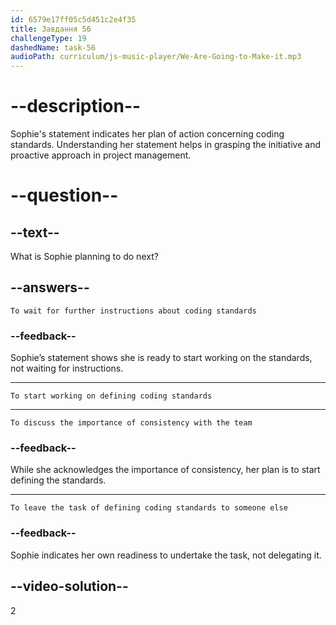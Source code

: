 ```yaml
---
id: 6579e17ff05c5d451c2e4f35
title: Завдання 56
challengeType: 19
dashedName: task-56
audioPath: curriculum/js-music-player/We-Are-Going-to-Make-it.mp3
---
```


<!--
AUDIO REFERENCE: 
Sophie: "Yeah, consistency is essential. I’ll go ahead and start with defining those coding standards."
-->

# --description--

Sophie's statement indicates her plan of action concerning coding standards. Understanding her statement helps in grasping the initiative and proactive approach in project management.

# --question--

## --text--

What is Sophie planning to do next?

## --answers--

`To wait for further instructions about coding standards`

### --feedback--

Sophie’s statement shows she is ready to start working on the standards, not waiting for instructions.

---

`To start working on defining coding standards`

---

`To discuss the importance of consistency with the team`

### --feedback--

While she acknowledges the importance of consistency, her plan is to start defining the standards.

---

`To leave the task of defining coding standards to someone else`

### --feedback--

Sophie indicates her own readiness to undertake the task, not delegating it.

## --video-solution--

2

